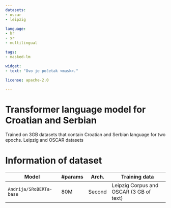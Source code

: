 ```yaml
---
datasets:
- oscar
- leipzig

language: 
- hr
- sr
- multilingual

tags:
- masked-lm

widget:
- text: "Ovo je početak <mask>."

license: apache-2.0

---
```

# Transformer language model for Croatian and Serbian
Trained on 3GB datasets that contain Croatian and Serbian language for two epochs.
Leipzig and OSCAR datasets

# Information of dataset

| Model                          | #params                        | Arch. | Training data                     |
|--------------------------------|--------------------------------|-------|-----------------------------------|
| `Andrija/SRoBERTa-base` | 80M   | Second | Leipzig Corpus and OSCAR (3 GB of text)            |